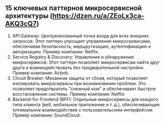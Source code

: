 ## 15 ключевых паттернов микросервисной архитектуры (https://dzen.ru/a/ZEoLx3ca-AKQ3cQ7)

1. API Gateway: Централизованный точка входа для всех внешних запросов. Этот паттерн упрощает управление микросервисами,
   обеспечивая безопасность, маршрутизацию, аутентификацию и авторизацию. Пример компании: Netflix.
2. Service Registry & Discovery: Управление и обнаружение микросервисов. Этот паттерн позволяет микросервисам найти друг
   друга и взаимодействовать без предварительной настройки. Пример компании: Airbnb.
3. Circuit Breaker: Механизм защиты от сбоев, который позволяет изолировать микросервисы при возникновении проблем. Это
   позволяет предотвратить "снежный ком" и обеспечивает быстрое восстановление системы. Пример компании: Netflix
4. Backend-for-Frontend (BFF): Отдельные микросервисы для каждого типа клиента (веб, мобильное приложение и т. д.),
   обеспечивающие оптимальное взаимодействие с пользовательским интерфейсом. Пример компании: SoundCloud.
